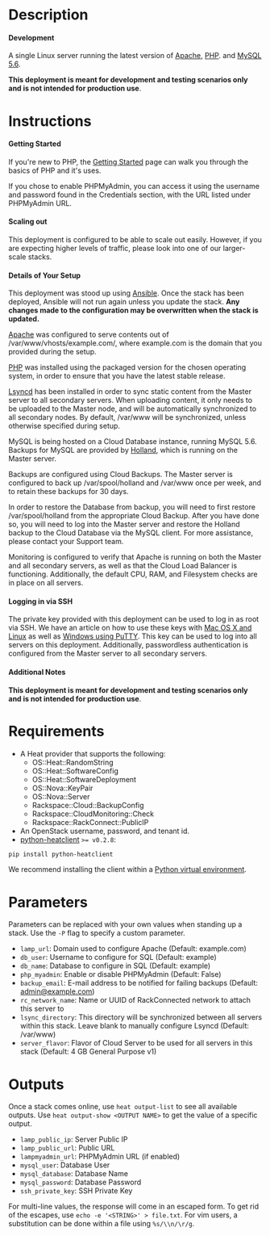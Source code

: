Description
===========

#### Development
A single Linux server running the latest version of
[Apache](https://www.apache.org//),
[PHP](http://www.php.net/).
and [MySQL 5.6](http://www.mysql.com/about/).

**This deployment is meant for development and testing scenarios only and is not
intended for production use**.


Instructions
===========

#### Getting Started
If you're new to PHP, the [Getting
Started](http://www.php.net/manual/en/getting-started.php) page can walk you
through the basics of PHP and it's uses.

If you chose to enable PHPMyAdmin, you can access it using the username and
password found in the Credentials section, with the URL listed under
PHPMyAdmin URL.

#### Scaling out
This deployment is configured to be able to scale out easily.  However,
if you are expecting higher levels of traffic, please look into one of our
larger-scale stacks.

#### Details of Your Setup
This deployment was stood up using [Ansible](http://www.ansible.com/).
Once the stack has been deployed, Ansible will not run again unless you update the
stack. **Any changes made to the configuration may be overwritten when the stack
is updated.**

[Apache](http://www.apache.org/) was configured to serve contents out
of /var/www/vhosts/example.com/, where example.com is the domain that
you provided during the setup.

[PHP](http://www.php.net/) was installed using the packaged version for
the chosen operating system, in order to ensure that you have the latest
stable release.

[Lsyncd](https://github.com/axkibe/lsyncd) has been installed in order to
sync static content from the Master server to all secondary servers.
When uploading content, it only needs to be uploaded to the Master node,
and will be automatically synchronized to all secondary nodes.  By default,
/var/www will be synchronized, unless otherwise specified during setup.

MySQL is being hosted on a Cloud Database instance, running MySQL 5.6.
Backups for MySQL are provided by [Holland](http://wiki.hollandbackup.org/),
which is running on the Master server.

Backups are configured using Cloud Backups.  The Master server is configured
to back up /var/spool/holland and /var/www once per week, and to retain
these backups for 30 days.

In order to restore the Database from backup, you will need to first restore
/var/spool/holland from the appropriate Cloud Backup.  After you have done so,
you will need to log into the Master server and restore the Holland backup
to the Cloud Database via the MySQL client.  For more assistance, please
contact your Support team.

Monitoring is configured to verify that Apache is running on both the Master
and all secondary servers, as well as that the Cloud Load Balancer is
functioning.  Additionally, the default CPU, RAM, and Filesystem checks
are in place on all servers.

#### Logging in via SSH
The private key provided with this deployment can be used to log in as
root via SSH. We have an article on how to use these keys with [Mac OS X and
Linux](http://www.rackspace.com/knowledge_center/article/logging-in-with-a-ssh-private-key-on-linuxmac)
as well as [Windows using
PuTTY](http://www.rackspace.com/knowledge_center/article/logging-in-with-a-ssh-private-key-on-windows).
This key can be used to log into all servers on this deployment.
Additionally, passwordless authentication is configured from the Master
server to all secondary servers.

#### Additional Notes
**This deployment is meant for development and testing scenarios only and is not
intended for production use**.


Requirements
============
* A Heat provider that supports the following:
  * OS::Heat::RandomString
  * OS::Heat::SoftwareConfig
  * OS::Heat::SoftwareDeployment
  * OS::Nova::KeyPair
  * OS::Nova::Server
  * Rackspace::Cloud::BackupConfig
  * Rackspace::CloudMonitoring::Check
  * Rackspace::RackConnect::PublicIP
* An OpenStack username, password, and tenant id.
* [python-heatclient](https://github.com/openstack/python-heatclient)
`>= v0.2.8`:

```bash
pip install python-heatclient
```

We recommend installing the client within a [Python virtual
environment](http://www.virtualenv.org/).

Parameters
==========
Parameters can be replaced with your own values when standing up a stack. Use
the `-P` flag to specify a custom parameter.

* `lamp_url`: Domain used to configure Apache (Default: example.com)
* `db_user`: Username to configure for SQL (Default: example)
* `db_name`: Database to configure in SQL (Default: example)
* `php_myadmin`: Enable or disable PHPMyAdmin (Default: False)
* `backup_email`: E-mail address to be notified for failing backups (Default: admin@example.com)
* `rc_network_name`: Name or UUID of RackConnected network to attach this server to 
* `lsync_directory`: This directory will be synchronized between all servers within this stack.  Leave blank to manually configure Lsyncd (Default: /var/www)
* `server_flavor`: Flavor of Cloud Server to be used for all servers in this stack (Default: 4 GB General Purpose v1)

Outputs
=======
Once a stack comes online, use `heat output-list` to see all available outputs.
Use `heat output-show <OUTPUT NAME>` to get the value of a specific output.

* `lamp_public_ip`: Server Public IP 
* `lamp_public_url`: Public URL 
* `lampmyadmin_url`: PHPMyAdmin URL (if enabled) 
* `mysql_user`: Database User 
* `mysql_database`: Database Name 
* `mysql_password`: Database Password 
* `ssh_private_key`: SSH Private Key 

For multi-line values, the response will come in an escaped form. To get rid of
the escapes, use `echo -e '<STRING>' > file.txt`. For vim users, a substitution
can be done within a file using `%s/\\n/\r/g`.
